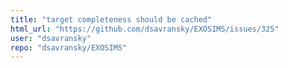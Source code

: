 ```yaml
---
title: "target completeness should be cached"
html_url: "https://github.com/dsavransky/EXOSIMS/issues/325"
user: "dsavransky"
repo: "dsavransky/EXOSIMS"
---
```


